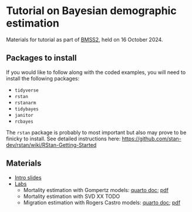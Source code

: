 # Tutorial on Bayesian demographic estimation

Materials for tutorial as part of [BMSS2](https://bayesforshs2.sciencesconf.org/), held on 16 October 2024.

## Packages to install

If you would like to follow along with the coded examples, you will need to install the following packages:

- `tidyverse`
- `rstan`
- `rstanarm`
- `tidybayes`
- `janitor`
- `rcbayes`

The `rstan` package is probably to most important but also may prove to be finicky to install. See detailed instructions here: https://github.com/stan-dev/rstan/wiki/RStan-Getting-Started


## Materials

- [Intro slides](https://github.com/MJAlexander/bayesian-demographic-estimation-tutorial/blob/main/slides/intro.key)
- [Labs](https://github.com/MJAlexander/bayesian-demographic-estimation-tutorial/tree/main/labs)
    + Mortality estimation with Gompertz models: [quarto doc](https://github.com/MJAlexander/bayesian-demographic-estimation-tutorial/blob/main/labs/gompertz.qmd); [pdf](https://github.com/MJAlexander/bayesian-demographic-estimation-tutorial/blob/main/labs/gompertz.pdf)
    + Mortality estimation with SVD XX TODO
    + Migration estimation with Rogers Castro models: [quarto doc](https://github.com/MJAlexander/bayesian-demographic-estimation-tutorial/blob/main/labs/rogers_castro.qmd); [pdf](https://github.com/MJAlexander/bayesian-demographic-estimation-tutorial/blob/main/labs/rogers_castro.pdf)
